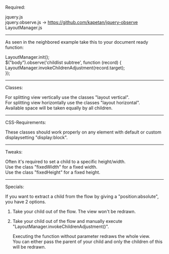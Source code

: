 Required:

jquery.js<br/>
jquery.observe.js -> https://github.com/kapetan/jquery-observe <br/>
LayoutManager.js

---------------------------------------------------------------------------

As seen in the neighbored example take this to your document ready function:

LayoutManager.init();<br/>
$("body").observe('childlist subtree', function (record) {<br/>
    LayoutManager.invokeChildrenAdjustment(record.target);<br/>
});<br/>

---------------------------------------------------------------------------

Classes:

For splitting view vertically use the classes "layout vertical".<br/>
For splitting view horizontally use the classes "layout horizontal".<br/>
Available space will be taken equally by all children.<br/>

---------------------------------------------------------------------------

CSS-Requirements:

These classes should work properly on any element with default or custom<br/>
displaysetting "display:block".

---------------------------------------------------------------------------

Tweaks:

Often it's required to set a child to a specific height/width.<br/>
Use the class "fixedWidth" for a fixed width.<br/>
Use the class "fixedHeight" for a fixed height.<br/>

---------------------------------------------------------------------------

Specials:

If you want to extract a child from the flow by giving a "position:absolute",<br/>
you have 2 options.

1. Take your child out of the flow. The view won't be redrawn.<br/>
2. Take your child out of the flow and manually execute<br/>
   "LayoutManager.invokeChildrenAdjustment()".<br/>

   Executing the function without parameter redraws the whole view.<br/>
   You can either pass the parent of your child and only the children of this<br/>
   will be redrawn.<br/>
